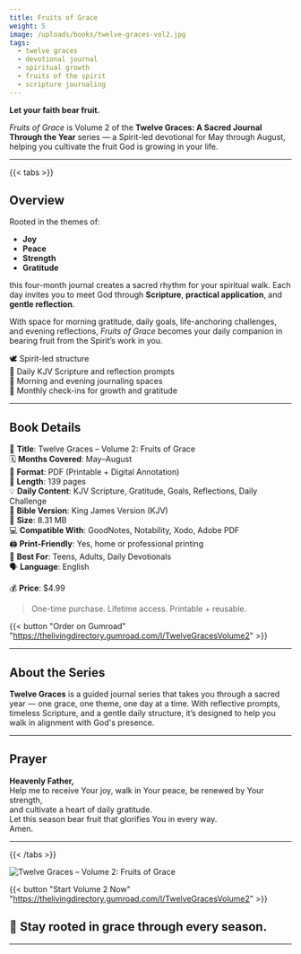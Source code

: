 ```yaml
---
title: Fruits of Grace
weight: 5
image: /uploads/books/twelve-graces-vol2.jpg
tags:
  - twelve graces
  - devotional journal
  - spiritual growth
  - fruits of the spirit
  - scripture journaling
---
```


**Let your faith bear fruit.**

*Fruits of Grace* is Volume 2 of the **Twelve Graces: A Sacred Journal Through the Year** series — a Spirit-led devotional for May through August, helping you cultivate the fruit God is growing in your life.

---

{{< tabs >}}

## Overview

Rooted in the themes of:

- **Joy**
- **Peace**
- **Strength**
- **Gratitude**

this four-month journal creates a sacred rhythm for your spiritual walk. Each day invites you to meet God through **Scripture**, **practical application**, and **gentle reflection**.

With space for morning gratitude, daily goals, life-anchoring challenges, and evening reflections, *Fruits of Grace* becomes your daily companion in bearing fruit from the Spirit’s work in you.

🕊️ Spirit-led structure  
📖 Daily KJV Scripture and reflection prompts  
📝 Morning and evening journaling spaces  
🌱 Monthly check-ins for growth and gratitude  

---

## Book Details

📘 **Title**: Twelve Graces – Volume 2: Fruits of Grace  
🗓️ **Months Covered**: May–August  
📁 **Format**: PDF (Printable + Digital Annotation)  
📄 **Length**: 139 pages  
💡 **Daily Content**: KJV Scripture, Gratitude, Goals, Reflections, Daily Challenge  
📖 **Bible Version**: King James Version (KJV)  
📐 **Size**: 8.31 MB  
💻 **Compatible With**: GoodNotes, Notability, Xodo, Adobe PDF  
🖨️ **Print-Friendly**: Yes, home or professional printing  
👥 **Best For**: Teens, Adults, Daily Devotionals  
🗣️ **Language**: English

💰 **Price**: $4.99  
> One-time purchase. Lifetime access. Printable + reusable.

{{< button "Order on Gumroad" "https://thelivingdirectory.gumroad.com/l/TwelveGracesVolume2" >}}

---

## About the Series

**Twelve Graces** is a guided journal series that takes you through a sacred year — one grace, one theme, one day at a time. With reflective prompts, timeless Scripture, and a gentle daily structure, it’s designed to help you walk in alignment with God's presence.


---

## Prayer

**Heavenly Father,**  
Help me to receive Your joy, walk in Your peace, be renewed by Your strength,  
and cultivate a heart of daily gratitude.  
Let this season bear fruit that glorifies You in every way.  
Amen.

---

{{< /tabs >}}

![Twelve Graces – Volume 2: Fruits of Grace](/uploads/books/twelve-graces-vol2.jpg)

{{< button "Start Volume 2 Now" "https://thelivingdirectory.gumroad.com/l/TwelveGracesVolume2" >}}

## 🌿 Stay rooted in grace through every season.

---
